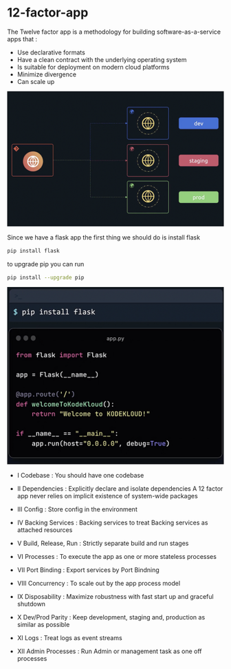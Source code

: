 # 12-factor-app

The Twelve factor app is a methodology for building software-as-a-service apps that :

- Use declarative formats
- Have a clean contract with the underlying operating system
- Is suitable for deployment on modern cloud platforms
- Minimize divergence
- Can scale up

![image](imgs/12A.png)

Since we have a flask app the first thing we should do is install flask

```bash
pip install flask
```

to upgrade pip you can run

```bash
pip install --upgrade pip
```

![image](imgs/12A-2.png)

- I Codebase : You should have one codebase

- II Dependencies : Explicitly declare and isolate dependencies
A 12 factor app never relies on implicit existence of system-wide packages

- III Config : Store config in the environment

- IV Backing Services : Backing services to treat Backing services as attached resources

- V Build, Release, Run : Strictly separate build and run stages

- VI Processes : To execute the app as one or more stateless processes

- VII Port Binding : Export services by Port Bindning

- VIII Concurrency : To scale out by the app process model

- IX Disposability : Maximize robustness with fast start up and graceful shutdown

- X Dev/Prod Parity : Keep development, staging and, production as similar as possible

- XI Logs : Treat logs as event streams

- XII Admin Processes : Run Admin or management task as one off processes

